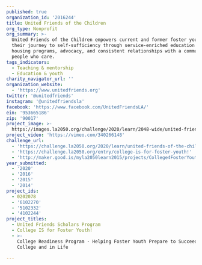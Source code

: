 ```yaml
---
published: true
organization_id: '2016244'
title: United Friends of the Children
org_type: Nonprofit
org_summary: >-
  United Friends of the Children empowers current and former foster youth on
  their journey to self-sufficiency through service-enriched education and
  housing programs, advocacy, and consistent relationships with a community of
  people who care.
tags_indicators:
  - Teaching & mentorship
  - Education & youth
charity_navigator_url: ''
organization_website:
  - 'https://www.unitedfriends.org'
twitter: '@unitedfriends'
instagram: '@unitedfriendsla'
facebook: 'https://www.facebook.com/UnitedFriendsLA/'
ein: '953665186'
zip: '90017'
project_image: >-
  https://images.la2050.org/challenge/2020/learn/2048-wide/united-friends-of-the-children.jpg
project_video: 'https://vimeo.com/340266148'
challenge_url:
  - 'https://challenge.la2050.org/2020/learn/united-friends-of-the-children/'
  - 'https://challenge.la2050.org/entry/college-is-for-foster-youth!'
  - 'http://maker.good.is/myla2050learn2015/projects/College4FosterYouth.html'
year_submitted:
  - '2020'
  - '2016'
  - '2015'
  - '2014'
project_ids:
  - 0202078
  - '6102270'
  - '5102332'
  - '4102244'
project_titles:
  - United Friends Scholars Program
  - College IS for Foster Youth!
  - >-
    College Readiness Program - Helping Foster Youth Prepare to Succeed in
    College and in Life

---
```

